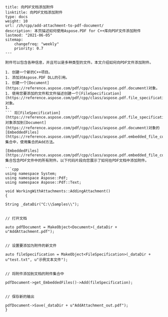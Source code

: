 ```
title: 向PDF文档添加附件
linktitle: 向PDF文档添加附件
type: docs
weight: 10
url: /zh/cpp/add-attachment-to-pdf-document/
description: 本页描述如何使用Aspose.PDF for C++库向PDF文件添加附件
lastmod: "2021-06-05"
sitemap:
    changefreq: "weekly"
    priority: 0.7
---

附件可以包含各种信息，并且可以是多种类型的文件。本文介绍如何向PDF文件添加附件。

1. 创建一个新的C++项目。
1. 添加对Aspose.PDF DLL的引用。
1. 创建一个[Document](https://reference.aspose.com/pdf/cpp/class/aspose.pdf.document)对象。
1. 使用您要添加的文件和文件描述创建一个[FileSpecification](https://reference.aspose.com/pdf/cpp/class/aspose.pdf.file_specification)对象。
1.
``` 将[FileSpecification](https://reference.aspose.com/pdf/cpp/class/aspose.pdf.file_specification)对象添加到[Document](https://reference.aspose.com/pdf/cpp/class/aspose.pdf.document)对象的[EmbeddedFiles](https://reference.aspose.com/pdf/cpp/class/aspose.pdf.embedded_file_collection)集合中，使用集合的Add方法。

[EmbeddedFiles](https://reference.aspose.com/pdf/cpp/class/aspose.pdf.embedded_file_collection)集合包含PDF文件中的所有附件。以下代码片段向您展示了如何在PDF文档中添加附件。

```cpp
using namespace System;
using namespace Aspose::Pdf;
using namespace Aspose::Pdf::Text;

void WorkingWithAttachments::AddingAttachment()
{

String _dataDir("C:\\Samples\\");


// 打开文档

auto pdfDocument = MakeObject<Document>(_dataDir + u"AddAttachment.pdf");


// 设置要添加为附件的新文件

auto fileSpecification = MakeObject<FileSpecification>(_dataDir + u"test.txt", u"示例文本文件");


// 将附件添加到文档的附件集合中

pdfDocument->get_EmbeddedFiles()->Add(fileSpecification);


// 保存新的输出

pdfDocument->Save(_dataDir + u"AddAttachment_out.pdf");
}
```